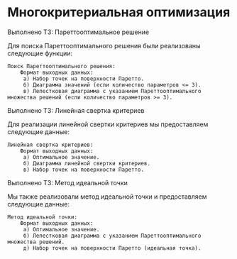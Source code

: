 # Многокритериальная оптимизация

Выполнено ТЗ: Пареттооптимальное решение

Для поиска Пареттооптимального решения были реализованы следующие функции:

    Поиск Пареттооптимального решения:
        Формат выходных данных:
         а) Набор точек на поверхности Паретто.
         б) Диаграмма значений (если количество параметров <= 3).
         в) Лепестковая диаграмма с указанием Пареттооптимального множества решений (если количество параметров >= 3).

Выполнено ТЗ: Линейная свертка критериев

Для реализации линейной свертки критериев мы предоставляем следующие данные:

    Линейная свертка критериев:
        Формат выходных данных:
         а) Оптимальное значение.
         б) Диаграмма линейной свертки критериев.
         в) Набор точек на поверхности Паретто.

Выполнено ТЗ: Метод идеальной точки

Мы также реализовали метод идеальной точки и предоставляем следующие данные:

    Метод идеальной точки:
        Формат выходных данных:
         а) Оптимальное значение.
         б) Лепестковая диаграмма с указанием Пареттооптимального множества решений.
         д) Набор точек на поверхности Паретто (идеальная точка).


